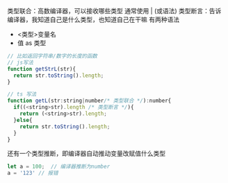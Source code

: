 类型联合：高数编译器，可以接收哪些类型
通常使用 | (或语法)
类型断言：告诉编译器，我知道自己是什么类型，也知道自己在干嘛
有两种语法 
+ <类型>变量名
+ 值 as 类型
```javascript
// 比如返回字符串/数字的长度的函数
// js写法
function getStrL(str){
  return str.toString().length;
}

// ts 写法
function getL(str:string|number/* 类型联合 */):number{
  if((<string>str).length /* 类型断言 */){
    return (<string>str).length;
  }else{
    return str.toString().length;
  }
}
```

还有一个类型推断，即编译器自动推动变量改赋值什么类型
```javascript
let a = 100;  // 编译器推断为number
a = '123' // 报错
```
